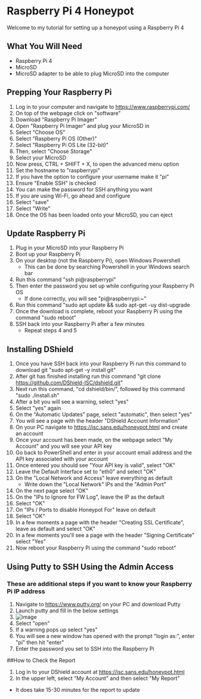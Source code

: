 # Raspberry Pi 4 Honeypot
Welcome to my tutorial for setting up a honeypot using a Raspberry Pi 4

## What You Will Need
- Raspberry Pi 4
- MicroSD
- MicroSD adapter to be able to plug MicroSD into the computer

## Prepping Your Raspberry Pi
1) Log in to your computer and navigate to https://www.raspberrypi.com/
2) On top of the webpage click on "software"
3) Download "Raspberry Pi Imager"
4) Open "Raspberry Pi Imager" and plug your MicroSD in
5) Select "Choose OS"
6) Select "Raspberry Pi OS (Other)"
7) Select "Raspberry Pi OS Lite (32-bit)"
8) Then, select "Choose Storage"
9) Select your MicroSD
10) Now press, CTRL + SHIFT + X, to open the advanced menu option
11) Set the hostname to "raspberrypi"
12) If you have the option to configure your username make it "pi"
13) Ensure "Enable SSH" is checked
14) You can make the password for SSH anything you want
15) If you are using Wi-Fi, go ahead and configure
16) Select "save"
17) Select "Write"
18) Once the OS has been loaded onto your MicroSD, you can eject

## Update Raspberry Pi
1) Plug in your MicroSD into your Raspberry Pi
2) Boot up your Raspberry Pi
3) On your desktop (not the Raspberry Pi), open Windows Powershell
   - This can be done by searching Powershell in your Windows search bar
4) Run this command "ssh pi@raspberrypi"
5) Then enter the password you set up while configuring your Raspberry Pi OS
   - If done correctly, you will see "pi@raspberrypi:~"
6) Run this command "sudo apt update && sudo apt-get -uy dist-upgrade
7) Once the download is complete, reboot your Raspberry Pi using the command "sudo reboot"
8) SSH back into your Raspberry Pi after a few minutes
   - Repeat steps 4 and 5

## Installing DShield
1) Once you have SSH back into your Raspberry Pi run this command to download git "sudo apt-get -y install git"
2) After git has finished installing run this command "git clone https://github.com/DShield-ISC/dshield.git"
3) Next run this command, "cd dshield/bin/", followed by this command "sudo ./install.sh"
4) After a bit you will see a warning, select "yes"
5) Select "yes" again
6) On the "Automatic Updates" page, select "automatic", then select "yes"
7) You will see a page with the header "DShield Account Information"
8) On your PC navigate to https://isc.sans.edu/honeypot.html and create an account
9) Once your account has been made, on the webpage select "My Account" and you will see your API key
10) Go back to PowerShell and enter in your account email address and the API key associated with your account
11) Once entered you should see "Your API key is valid", select "OK"
12) Leave the Default Interface set to "eth0" and select "OK"
13) On the "Local Network and Access" leave everything as default
    - Write down the "Local Network" IPs and the "Admin Port"
14) On the next page select "OK"
15) On the "IPs to Ignore for FW Log", leave the IP as the default
16) Select "OK"
17) On "IPs / Ports to disable Honeypot For" leave on default
18) Select "OK"
19) In a few moments a page with the header "Creating SSL Certificate", leave as default and select "OK"
20) In a few moments you'll see a page with the header "Signing Certificate" select "Yes"
21) Now reboot your Raspberry Pi using the command "sudo reboot"

## Using Putty to SSH Using the Admin Access
### These are additional steps if you want to know your Raspberry Pi IP address
1) Navigate to https://www.putty.org/ on your PC and download Putty
2) Launch putty and fill in the below settings
3) ![image](https://github.com/user-attachments/assets/27f1e44a-62b3-4f70-ab56-5b6137ed1909)
4) Select "open"
5) If a warning pops up select "yes"
6) You will see a new window has opened with the prompt "login as:", enter "pi" then hit "enter"
7) Enter the password you set to SSH into the Raspberry Pi

##How to Check the Report
1) Log in to your DShield account at https://isc.sans.edu/honeypot.html
2) In the upper left, select "My Account" and then select "My Report"
* It does take 15-30 minutes for the report to update

    
